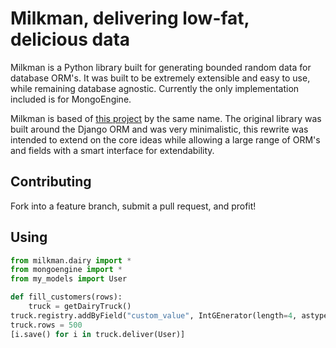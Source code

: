 # Milkman, delivering low-fat, delicious data
Milkman is a Python library built for generating bounded random data for database ORM's. It was built to be extremely extensible and easy to use, while remaining database agnostic. Currently the only implementation included is for MongoEngine.

Milkman is based of [this project](https://github.com/ccollins/milkman) by the same name. The original library was built around the Django ORM and was very minimalistic, this rewrite was intended to extend on the core ideas while allowing a large range of ORM's and fields with a smart interface for extendability.

## Contributing
Fork into a feature branch, submit a pull request, and profit!

## Using

```python
from milkman.dairy import *
from mongoengine import *
from my_models import User

def fill_customers(rows):
    truck = getDairyTruck()
truck.registry.addByField("custom_value", IntGEnerator(length=4, astype=str))
truck.rows = 500
[i.save() for i in truck.deliver(User)]
```